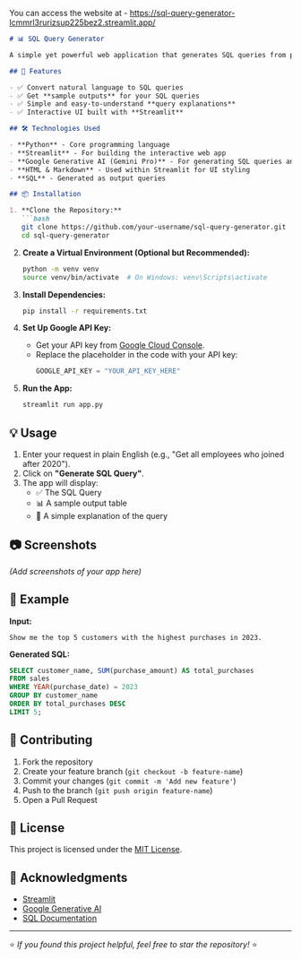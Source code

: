You can access the website at - https://sql-query-generator-lcmmrl3rurizsup225bez2.streamlit.app/

```markdown
# 📊 SQL Query Generator

A simple yet powerful web application that generates SQL queries from plain English prompts using **Google's Gemini Pro Model**. This tool also provides explanations and sample outputs for the generated SQL queries.

## 🚀 Features

- ✅ Convert natural language to SQL queries
- ✅ Get **sample outputs** for your SQL queries
- ✅ Simple and easy-to-understand **query explanations**
- ✅ Interactive UI built with **Streamlit**

## 🛠️ Technologies Used

- **Python** - Core programming language
- **Streamlit** - For building the interactive web app
- **Google Generative AI (Gemini Pro)** - For generating SQL queries and explanations
- **HTML & Markdown** - Used within Streamlit for UI styling
- **SQL** - Generated as output queries

## 📦 Installation

1. **Clone the Repository:**
   ```bash
   git clone https://github.com/your-username/sql-query-generator.git
   cd sql-query-generator
   ```

2. **Create a Virtual Environment (Optional but Recommended):**
   ```bash
   python -m venv venv
   source venv/bin/activate  # On Windows: venv\Scripts\activate
   ```

3. **Install Dependencies:**
   ```bash
   pip install -r requirements.txt
   ```

4. **Set Up Google API Key:**
   - Get your API key from [Google Cloud Console](https://console.cloud.google.com/).
   - Replace the placeholder in the code with your API key:
     ```python
     GOOGLE_API_KEY = "YOUR_API_KEY_HERE"
     ```

5. **Run the App:**
   ```bash
   streamlit run app.py
   ```

## 💡 Usage

1. Enter your request in plain English (e.g., "Get all employees who joined after 2020").
2. Click on **"Generate SQL Query"**.
3. The app will display:
   - ✅ The SQL Query
   - 📊 A sample output table
   - 📝 A simple explanation of the query

## 📷 Screenshots

*(Add screenshots of your app here)*

## 📝 Example

**Input:**
```
Show me the top 5 customers with the highest purchases in 2023.
```

**Generated SQL:**
```sql
SELECT customer_name, SUM(purchase_amount) AS total_purchases
FROM sales
WHERE YEAR(purchase_date) = 2023
GROUP BY customer_name
ORDER BY total_purchases DESC
LIMIT 5;
```

## 🤝 Contributing

1. Fork the repository
2. Create your feature branch (`git checkout -b feature-name`)
3. Commit your changes (`git commit -m 'Add new feature'`)
4. Push to the branch (`git push origin feature-name`)
5. Open a Pull Request

## 📜 License

This project is licensed under the [MIT License](LICENSE).

## 🙌 Acknowledgments

- [Streamlit](https://streamlit.io/)
- [Google Generative AI](https://cloud.google.com/vertex-ai)
- [SQL Documentation](https://www.sqltutorial.org/)

---

⭐ *If you found this project helpful, feel free to star the repository!* ⭐
```

